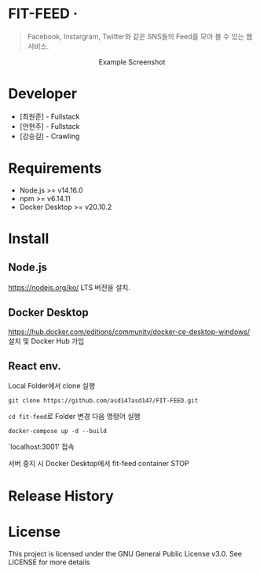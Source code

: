 # FIT-FEED &middot; 
> Facebook, Instargram, Twitter와 같은 SNS들의 Feed를 모아 볼 수 있는 웹 서비스.

<div align=center>
  Example Screenshot
</div>

# Developer
* [최원준] - Fullstack
* [안현주] - Fullstack
* [강승길] - Crawling

# Requirements
* Node.js >= v14.16.0
* npm >= v6.14.11
* Docker Desktop >= v20.10.2

# Install
## Node.js
https://nodejs.org/ko/ LTS 버전을 설치.
## Docker Desktop
https://hub.docker.com/editions/community/docker-ce-desktop-windows/ 설치 및 Docker Hub 가입

## React env.
Local Folder에서 clone 실행
```
git clone https://github.com/asd147asd147/FIT-FEED.git
```
`cd fit-feed`로 Folder 변경
다음 명령어 실행
```
docker-compose up -d --build
```
`localhost:3001' 접속

서버 중지 시 Docker Desktop에서 fit-feed container STOP

# Release History


# License
This project is licensed under the GNU General Public License v3.0. See LICENSE for more details
